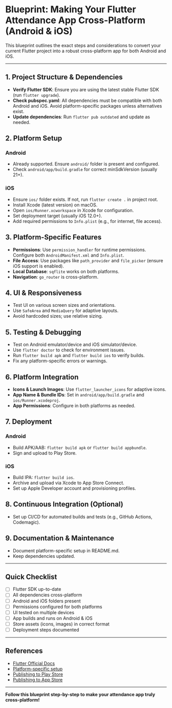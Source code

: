 # Blueprint: Making Your Flutter Attendance App Cross-Platform (Android & iOS)

This blueprint outlines the exact steps and considerations to convert your current Flutter project into a robust cross-platform app for both Android and iOS.

---

## 1. Project Structure & Dependencies
- **Verify Flutter SDK**: Ensure you are using the latest stable Flutter SDK (run `flutter upgrade`).
- **Check pubspec.yaml**: All dependencies must be compatible with both Android and iOS. Avoid platform-specific packages unless alternatives exist.
- **Update dependencies**: Run `flutter pub outdated` and update as needed.

## 2. Platform Setup
### Android
- Already supported. Ensure `android/` folder is present and configured.
- Check `android/app/build.gradle` for correct minSdkVersion (usually 21+).

### iOS
- Ensure `ios/` folder exists. If not, run `flutter create .` in project root.
- Install Xcode (latest version) on macOS.
- Open `ios/Runner.xcworkspace` in Xcode for configuration.
- Set deployment target (usually iOS 12.0+).
- Add required permissions to `Info.plist` (e.g., for internet, file access).

## 3. Platform-Specific Features
- **Permissions**: Use `permission_handler` for runtime permissions. Configure both `AndroidManifest.xml` and `Info.plist`.
- **File Access**: Use packages like `path_provider` and `file_picker` (ensure iOS support is enabled).
- **Local Database**: `sqflite` works on both platforms.
- **Navigation**: `go_router` is cross-platform.

## 4. UI & Responsiveness
- Test UI on various screen sizes and orientations.
- Use `SafeArea` and `MediaQuery` for adaptive layouts.
- Avoid hardcoded sizes; use relative sizing.

## 5. Testing & Debugging
- Test on Android emulator/device and iOS simulator/device.
- Use `flutter doctor` to check for environment issues.
- Run `flutter build apk` and `flutter build ios` to verify builds.
- Fix any platform-specific errors or warnings.

## 6. Platform Integration
- **Icons & Launch Images**: Use `flutter_launcher_icons` for adaptive icons.
- **App Name & Bundle IDs**: Set in `android/app/build.gradle` and `ios/Runner.xcodeproj`.
- **App Permissions**: Configure in both platforms as needed.

## 7. Deployment
### Android
- Build APK/AAB: `flutter build apk` or `flutter build appbundle`.
- Sign and upload to Play Store.

### iOS
- Build IPA: `flutter build ios`.
- Archive and upload via Xcode to App Store Connect.
- Set up Apple Developer account and provisioning profiles.

## 8. Continuous Integration (Optional)
- Set up CI/CD for automated builds and tests (e.g., GitHub Actions, Codemagic).

## 9. Documentation & Maintenance
- Document platform-specific setup in README.md.
- Keep dependencies updated.

---

## Quick Checklist
- [ ] Flutter SDK up-to-date
- [ ] All dependencies cross-platform
- [ ] Android and iOS folders present
- [ ] Permissions configured for both platforms
- [ ] UI tested on multiple devices
- [ ] App builds and runs on Android & iOS
- [ ] Store assets (icons, images) in correct format
- [ ] Deployment steps documented

---

## References
- [Flutter Official Docs](https://docs.flutter.dev/)
- [Platform-specific setup](https://docs.flutter.dev/platform-integration)
- [Publishing to Play Store](https://docs.flutter.dev/deployment/android)
- [Publishing to App Store](https://docs.flutter.dev/deployment/ios)

---

**Follow this blueprint step-by-step to make your attendance app truly cross-platform!**

